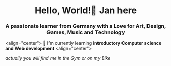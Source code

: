 <h1 align="center">Hello, World!👋 Jan here</h1>
<h3 align="center">A passionate learner from Germany with a Love for Art, Design, Games, Music and Technology</h3>

 <align="center"> 🌱 I’m currently learning **introductory Computer science and Web development** <align="center">

 <em align="center"> actually you will find me in the Gym or on my Bike <em>